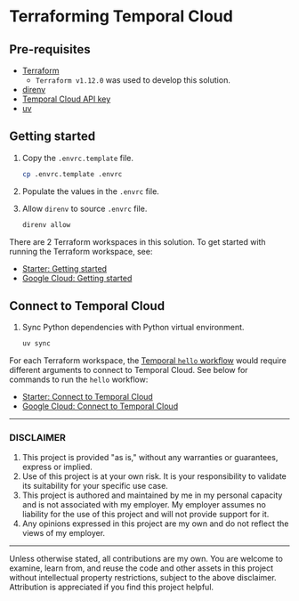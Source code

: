 # Terraforming Temporal Cloud

## Pre-requisites

- [Terraform](https://developer.hashicorp.com/terraform/tutorials/aws-get-started/install-cli#install-terraform)
  - `Terraform v1.12.0` was used to develop this solution.
- [direnv](https://direnv.net/docs/installation.html)
- [Temporal Cloud API key](https://docs.temporal.io/cloud/api-keys)
- [uv](https://docs.astral.sh/uv/#installation)

## Getting started

1. Copy the `.envrc.template` file.

    ```bash
    cp .envrc.template .envrc
    ```

2. Populate the values in the `.envrc` file.

3. Allow `direnv` to source `.envrc` file.

    ```bash
    direnv allow
    ```

There are 2 Terraform workspaces in this solution.
To get started with running the Terraform workspace, see:

- [Starter: Getting started](./workspaces/starter/README.md)
- [Google Cloud: Getting started](./workspaces/gcp/README.md)

## Connect to Temporal Cloud

1. Sync Python dependencies with Python virtual environment.

    ```bash
    uv sync
    ```

For each Terraform workspace, the [Temporal `hello` workflow](./workflows/hello.py)
would require different arguments to connect to Temporal Cloud. See below for commands
to run the `hello` workflow:

- [Starter: Connect to Temporal Cloud](./workspaces/starter/README.md#connect-to-temporal-cloud)
- [Google Cloud: Connect to Temporal Cloud](./workspaces/gcp/README.md#connect-to-temporal-cloud)

---

### DISCLAIMER

1. This project is provided "as is," without any warranties or guarantees, express or implied.
2. Use of this project is at your own risk. It is your responsibility to validate its suitability for your specific use case.
3. This project is authored and maintained by me in my personal capacity and is not associated with my employer. My employer assumes no liability for the use of this project and will not provide support for it.
4. Any opinions expressed in this project are my own and do not reflect the views of my employer.

---

Unless otherwise stated, all contributions are my own. You are welcome to examine, learn from, and reuse the code and other assets in this project without intellectual property restrictions, subject to the above disclaimer. Attribution is appreciated if you find this project helpful.